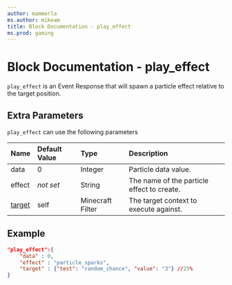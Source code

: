 ```yaml
---
author: mammerla
ms.author: mikeam
title: Block Documentation - play_effect
ms.prod: gaming
---
```


# Block Documentation - play_effect

`play_effect` is an Event Response that will spawn a particle effect relative to the target position.

## Extra Parameters

`play_effect` can use the following parameters

|Name |Default Value  |Type  |Description  |
|:----------|:----------|:----------|:----------|
|data| 0| Integer| Particle data value. |
|effect|*not set* | String| The name of the particle effect to create. |
|[target](../../../EntityReference/Examples/FilterList.md)| self| Minecraft Filter|  The target context to execute against. |

## Example

```json
"play_effect":{
    "data" : 0,
    "effect" : "particle_sparks",
    "target" : {"test": "random_chance", "value": "3"} //25%
}
```
